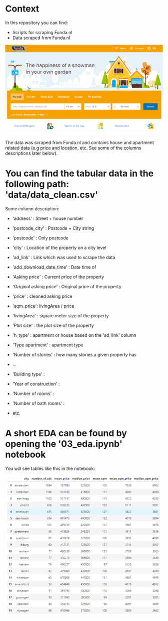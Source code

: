 # Context

In this repository you can find:

* Scripts for scraping Funda.nl
* Data scraped from Funda.nl

![](data/../img/funda_landing_page.png)

The data was scraped from Funda.nl and contains house and apartment related data (e.g price and location, etc. See some of the columns descriptions later below).

# You can find the tabular data in the following path: 'data/data_clean.csv'

Some column description:

* 'address' : Street + house number
* 'postcode_city' : Postcode + City string
* 'postcode' : Only postcode
* 'city' : Location of the property on a city level
* 'ad_link' : Link which was used to scrape the data
* 'add_download_date_time' : Date time of
* 'Asking price' : Current price of the property
* 'Original asking price' : Original price of the property
* 'price' : cleaned asking price
* 'sqm_price': livingArea / price
* 'livingArea' : square meter size of the property
* 'Plot size' : the plot size of the property
* 'h_type' : apartment or house based on the 'ad_link' column
* 'Type apartment' : apartment type
* 'Number of stories' : how many stories a given property has

* ...

* 'Building type' :
* 'Year of construction' :
* 'Number of rooms' :
* 'Number of bath rooms' :
* etc.

# A short EDA can be found by opening the '03_eda.ipynb' notebook

You will see tables like this in the notebook:

![](data/../img/sum_table.png)

